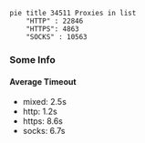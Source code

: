 
```mermaid
pie title 34511 Proxies in list
    "HTTP" : 22846
    "HTTPS": 4863
    "SOCKS" : 10563
```

### Some Info
#### Average Timeout

- mixed: 2.5s
- http: 1.2s
- https: 8.6s
- socks: 6.7s
